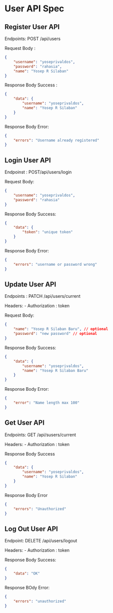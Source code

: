 # User API Spec

## Register User API

Endpoints: POST /api/users

Request Body :

```json
{
    "username": "yoseprivaldos",
    "password": "rahasia",
    "name": "Yosep R Silaban"
}
```

Response Body Success :

```json
{
    "data": {
        "username": "yoseprivaldos",
        "name": "Yosep R Silaban"
    }
}
```

Response Body Error:

```json
{
    "errors": "Username already registered"
}
```

## Login User API

Endpoinst : POST/api/users/login

Request Body:

```json
{
    "username": "yoseprivaldos",
    "password": "rahasia"
}
```

Response Body Success:

```json
{
    "data": {
        "token": "unique token"
    }
}
```

Response Body Error:

```json
{
    "errors": "username or password wrong"
}
```

## Update User API

Endpoints : PATCH /api/users/current

Headers: - Authorization : token

Request Body:

```json
{
    "name": "Yosep R Silaban Baru", // optional
    "password": "new password" // optional
}
```

Response Body Success:

```json
{
    "data": {
        "username": "yoseprivaldos",
        "name": "Yosep R Silaban Baru"
    }
}
```

Response Body Error:

```json
{
    "error": "Name length max 100"
}
```

## Get User API

Endpoints: GET /api/susers/current

Headers: - Authorization : token

Response Body Success

```json
{
    "data": {
        "username": "yoseprivaldos",
        "name": "Yosep R Silaban"
    }
}
```

Response Body Error

```json
{
    "errors": "Unauthorized"
}
```

## Log Out User API

Endpoint: DELETE /api/users/logout

Headers: - Authorization : token

Response Body Success:

```json
{
    "data": "OK"
}
```

Response BOdy Error:

```json
{
    "errors": "unauthorized"
}
```
